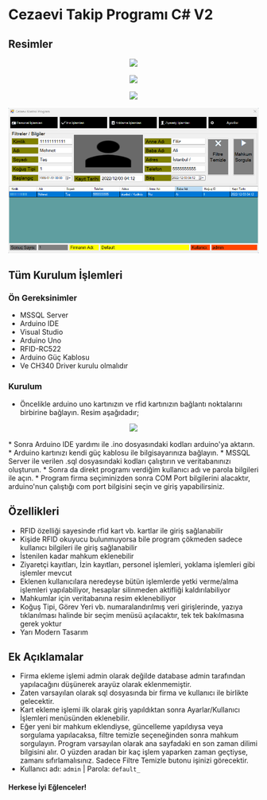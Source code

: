 # Cezaevi Takip Programı C# V2

## Resimler

<p align="center">
  <img src="https://github.com/kompulsif/CezaeviTakipProgrami/blob/main/ReadmeImages/firmaSecim.png">
</p>
<p align="center">
  <img src="https://github.com/kompulsif/CezaeviTakipProgrami/blob/main/ReadmeImages/kullaniciGirisi.png">
</p>
<p align="center">
<img src="https://github.com/kompulsif/CezaeviTakipProgrami/blob/main/ReadmeImages/kullaniciEkle.png">
</p>
<p align="center">
<img src="https://github.com/kompulsif/CezaeviTakipProgrami/blob/main/ReadmeImages/anaBolum.png">
</p>

## Tüm Kurulum İşlemleri

### Ön Gereksinimler
* MSSQL Server
* Arduino IDE
* Visual Studio
* Arduino Uno
* RFID-RC522
* Arduino Güç Kablosu
* Ve CH340 Driver kurulu olmalıdır

### Kurulum
* Öncelikle arduino uno kartınızın ve rfid kartınızın bağlantı noktalarını birbirine bağlayın. Resim aşağıdadır;
<p align="center">
<img src="https://github.com/kompulsif/CezaeviTakipProgrami/blob/main/ReadmeImages/arduino_pin_yerleri.jpg">
</p>
* Sonra Arduino IDE yardımı ile .ino dosyasındaki kodları arduino'ya aktarın.
* Arduino kartınızı kendi güç kablosu ile bilgisayarınıza bağlayın.
* MSSQL Server ile verilen .sql dosyasındaki kodları çalıştırın ve veritabanınızı oluşturun.
* Sonra da direkt programı verdiğim kullanıcı adı ve parola bilgileri ile açın.
* Program firma seçiminizden sonra COM Port bilgilerini alacaktır, arduino'nun çalıştığı com port bilgisini seçin ve giriş yapabilirsiniz.

## Özellikleri
* RFID özelliği sayesinde rfid kart vb. kartlar ile giriş sağlanabilir
* Kişide RFID okuyucu bulunmuyorsa bile program çökmeden sadece kullanıcı bilgileri ile giriş sağlanabilir
* İstenilen kadar mahkum eklenebilir
* Ziyaretçi kayıtları, İzin kayıtları, personel işlemleri, yoklama işlemleri gibi işlemler mevcut
* Eklenen kullanıcılara neredeyse bütün işlemlerde yetki verme/alma işlemleri yapılabiliyor, hesaplar silinmeden aktifliği kaldırılabiliyor
* Mahkumlar için veritabanına resim eklenebiliyor
* Koğuş Tipi, Görev Yeri vb. numaralandırılmış veri girişlerinde, yazıya tıklanılması halinde bir seçim menüsü açılacaktır, tek tek bakılmasına gerek yoktur
* Yarı Modern Tasarım

## Ek Açıklamalar
* Firma ekleme işlemi admin olarak değilde database admin tarafından yapılacağını düşünerek arayüz olarak eklenmemiştir.
* Zaten varsayılan olarak sql dosyasında bir firma ve kullanıcı ile birlikte gelecektir.
* Kart ekleme işlemi ilk olarak giriş yapıldıktan sonra Ayarlar/Kullanıcı İşlemleri menüsünden eklenebilir.
* Eğer yeni bir mahkum eklendiyse, güncelleme yapıldıysa veya sorgulama yapılacaksa, filtre temizle seçeneğinden sonra mahkum sorgulayın. Program varsayılan olarak ana sayfadaki en son zaman dilimi bilgisini alır. O yüzden aradan bir kaç işlem yaparken zaman geçtiyse, zamanı sıfırlamalısınız. Sadece Filtre Temizle butonu işinizi görecektir.
* Kullanıcı adı: `admin` | Parola: `default_`


#### Herkese İyi Eğlenceler!
